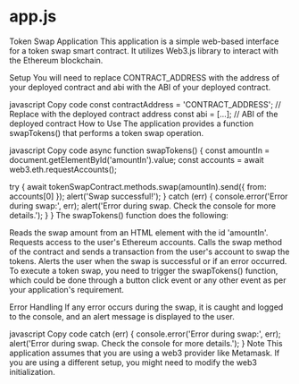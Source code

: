 # app.js

Token Swap Application
This application is a simple web-based interface for a token swap smart contract. It utilizes Web3.js library to interact with the Ethereum blockchain.

Setup
You will need to replace CONTRACT_ADDRESS with the address of your deployed contract and abi with the ABI of your deployed contract.

javascript
Copy code
const contractAddress = 'CONTRACT_ADDRESS'; // Replace with the deployed contract address
const abi = [...]; // ABI of the deployed contract
How to Use
The application provides a function swapTokens() that performs a token swap operation.

javascript
Copy code
async function swapTokens() {
  const amountIn = document.getElementById('amountIn').value;
  const accounts = await web3.eth.requestAccounts();

  try {
    await tokenSwapContract.methods.swap(amountIn).send({ from: accounts[0] });
    alert('Swap successful!');
  } catch (err) {
    console.error('Error during swap:', err);
    alert('Error during swap. Check the console for more details.');
  }
}
The swapTokens() function does the following:

Reads the swap amount from an HTML element with the id 'amountIn'.
Requests access to the user's Ethereum accounts.
Calls the swap method of the contract and sends a transaction from the user's account to swap the tokens.
Alerts the user when the swap is successful or if an error occurred.
To execute a token swap, you need to trigger the swapTokens() function, which could be done through a button click event or any other event as per your application's requirement.

Error Handling
If any error occurs during the swap, it is caught and logged to the console, and an alert message is displayed to the user.

javascript
Copy code
catch (err) {
    console.error('Error during swap:', err);
    alert('Error during swap. Check the console for more details.');
}
Note
This application assumes that you are using a web3 provider like Metamask. If you are using a different setup, you might need to modify the web3 initialization.


